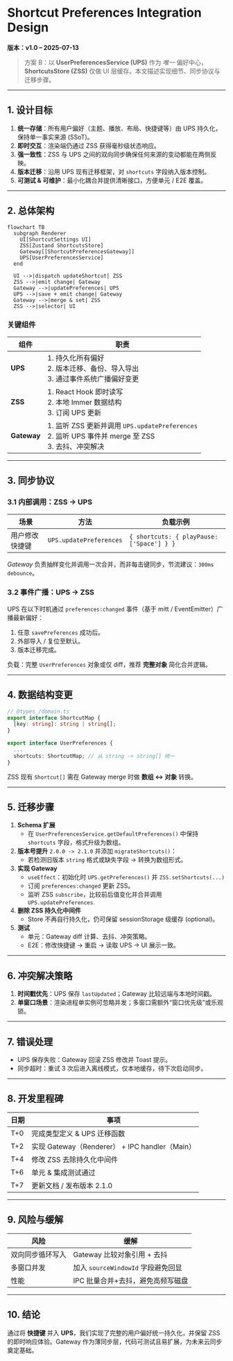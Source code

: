 # Shortcut Preferences Integration Design
**版本：v1.0 – 2025-07-13**

> 方案 B：以 **UserPreferencesService (UPS)** 作为 _唯一_ 偏好中心，
> **ShortcutsStore (ZSS)** 仅做 UI 层缓存。本文描述实现细节、同步协议与迁移步骤。

---

## 1. 设计目标
1. **统一存储**：所有用户偏好（主题、播放、布局、快捷键等）由 UPS 持久化，保持单一事实来源 (SSoT)。
2. **即时交互**：渲染端仍通过 ZSS 获得毫秒级状态响应。
3. **强一致性**：ZSS 与 UPS 之间的双向同步确保任何来源的变动都能在两侧反映。
4. **版本迁移**：沿用 UPS 现有迁移框架，对 `shortcuts` 字段纳入版本控制。
5. **可测试 & 可维护**：最小化耦合并提供清晰接口，方便单元 / E2E 覆盖。

---

## 2. 总体架构

```mermaid
flowchart TB
  subgraph Renderer
    UI[ShortcutSettings UI]
    ZSS[Zustand ShortcutsStore]
    Gateway[[ShortcutPreferencesGateway]]
    UPS[UserPreferencesService]
  end

  UI -->|dispatch updateShortcut| ZSS
  ZSS -->|emit change| Gateway
  Gateway -->|updatePreferences| UPS
  UPS -->|save + emit change| Gateway
  Gateway -->|merge & set| ZSS
  ZSS -->|selector| UI
```

### 关键组件
| 组件 | 职责 |
| --- | --- |
| **UPS** | 1. 持久化所有偏好 <br/>2. 版本迁移、备份、导入导出 <br/>3. 通过事件系统广播偏好变更 |
| **ZSS** | 1. React Hook 即时读写 <br/>2. 本地 Immer 数据结构 <br/>3. 订阅 UPS 更新 |
| **Gateway** | 1. 监听 ZSS 更新并调用 `UPS.updatePreferences` <br/>2. 监听 UPS 事件并 merge 至 ZSS <br/>3. 去抖、冲突解决 |

---

## 3. 同步协议

### 3.1 内部调用：ZSS → UPS

| 场景 | 方法 | 负载示例 |
| ---- | -------- | -------- |
| 用户修改快捷键 | `UPS.updatePreferences` | `{ shortcuts: { playPause: ['Space'] } }` |

*Gateway* 负责抽样变化并调用一次合并，而非每击键同步，节流建议：`300ms debounce`。

### 3.2 事件广播：UPS → ZSS

UPS 在以下时机通过 `preferences:changed` 事件（基于 mitt / EventEmitter）广播最新偏好：
1. 任意 `savePreferences` 成功后。
2. 外部导入 / 复位至默认。
3. 版本迁移完成。

负载：完整 `UserPreferences` 对象或仅 diff，推荐 **完整对象** 简化合并逻辑。

---

## 4. 数据结构变更

```ts
// @types_/domain.ts
export interface ShortcutMap {
  [key: string]: string | string[];
}

export interface UserPreferences {
  ...
  shortcuts: ShortcutMap; // 从 string -> string[] 统一
}
```

ZSS 现有 `Shortcut[]` 需在 Gateway merge 时做 **数组 ↔︎ 对象** 转换。

---

## 5. 迁移步骤

1. **Schema 扩展**
   - 在 `UserPreferencesService.getDefaultPreferences()` 中保持 `shortcuts` 字段，格式升级为数组。
2. **版本号提升** `2.0.0 -> 2.1.0` 并添加 `migrateShortcuts()`：
   - 若检测旧版本 `string` 格式或缺失字段 → 转换为数组形式。
3. **实现 Gateway**
   - `useEffect`：初始化时 `UPS.getPreferences()` 并 `ZSS.setShortcuts(...)`
   - 订阅 `preferences:changed` 更新 ZSS。
   - 监听 ZSS `subscribe`，比较前后值变化并合并调用 `UPS.updatePreferences`.
4. **删除 ZSS 持久化中间件**
   - Store 不再自行持久化，仍可保留 sessionStorage 级缓存 (optional)。
5. **测试**
   - 单元：Gateway diff 计算、去抖、冲突策略。
   - E2E：修改快捷键 → 重启 → 读取 UPS → UI 展示一致。

---

## 6. 冲突解决策略

1. **时间戳优先**：UPS 保存 `lastUpdated`；Gateway 比较远端与本地时间戳。
2. **单窗口场景**：渲染进程单实例可忽略并发；多窗口需额外“窗口优先级”或乐观锁。

---

## 7. 错误处理

- UPS 保存失败：Gateway 回滚 ZSS 修改并 Toast 提示。
- 同步超时：重试 3 次后进入离线模式，仅本地缓存，待下次启动同步。

---

## 8. 开发里程碑

| 日期 | 事项 |
| ---- | ---- |
| T+0 | 完成类型定义 & UPS 迁移函数 |
| T+2 | 实现 Gateway（Renderer） + IPC handler（Main）|
| T+4 | 修改 ZSS 去除持久化中间件 |
| T+6 | 单元 & 集成测试通过 |
| T+7 | 更新文档 / 发布版本 2.1.0 |

---

## 9. 风险与缓解

| 风险 | 缓解 |
| ---- | ---- |
| 双向同步循环写入 | Gateway 比较对象引用 + 去抖 |
| 多窗口并发 | 加入 `sourceWindowId` 字段避免回显 |
| 性能 | IPC 批量合并+去抖，避免高频写磁盘 |

---

## 10. 结论

通过将 **快捷键** 并入 **UPS**，我们实现了完整的用户偏好统一持久化，并保留 ZSS 的即时响应体验。Gateway 作为薄同步层，代码可测试且易扩展，为未来云同步奠定基础。
